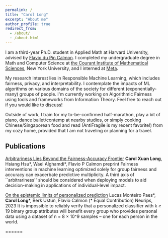 ```yaml
---
permalink: /
title: "Carol Long"
excerpt: "About me"
author_profile: true
redirect_from: 
  - /about/
  - /about.html
---
```

I am a third-year Ph.D. student in Applied Math at Harvard University, advised by [Flavio du Pin Calmon](http://people.seas.harvard.edu/~flavio/). I completed my undergraduate degree in Math and Computer Science at [the Courant Institute of Mathematical Sciences](https://cims.nyu.edu/dynamic/), New York University, and I interned at [Meta](https://about.meta.com). 

My research interest lies in Responsible Machine Learning, which includes fairness, privacy, and interpretability. I contemplate the impacts of ML algorithms on various domains of the society for different (exponentially-many) groups of people. I'm currently working on Algorithmic Fairness using tools and frameworks from Information Theory. Feel free to reach out if you would like to discuss! 

Outside of work, I train for my to-be-confirmed half-marathon, play a bit of piano, dance ballet/contemp at nearby studios, or simply cooking Chinese/Singaporean food and read (AntiFragile is my recent favorite!) from my cozy home, provided that I am not traveling or planning for a travel. 

## Publications
[Arbitrariness Lies Beyond the Fairness-Accuracy Frontier](https://scholar.google.com/citations?view_op=view_citation&hl=en&user=DGQASc8AAAAJ&citation_for_view=DGQASc8AAAAJ:9yKSN-GCB0IC)
**Carol Xuan Long**, Hsiang Hsu*, Wael Alghamdi*, Flavio P Calmon
preprint
Fairness interventions in machine learning optimized solely for group fairness and accuracy can exacerbate predictive multiplicity. A third axis of ``arbitrariness'' should be considered when deploying models to aid decision-making in applications of individual-level impact. 

[On the epistemic limits of personalized prediction](https://scholar.google.com/citations?view_op=view_citation&hl=en&user=DGQASc8AAAAJ&citation_for_view=DGQASc8AAAAJ:d1gkVwhDpl0C)
Lucas Monteiro Paes*, **Carol Long***, Berk Ustun, Flavio Calmon (* Equal Contribution)
Neurips, 2023
It is impossible to reliably verify that a personalized classifier with k ≥ 19 binary group attributes will benefit every group who provides personal data using a dataset of n = 8 × 10^9 samples – one for each person in the world.

======